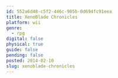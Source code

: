 ```yaml
---
id: 552a6d48-c5f2-446c-985b-0d694fc91eea
title: XenoBlade Chronicles
platform: wii
genre:
  - rpg
digital: false
physical: true
guide: false
pending: false
posted: 2014-02-10
slug: xenoblade-chronicles
---
```

